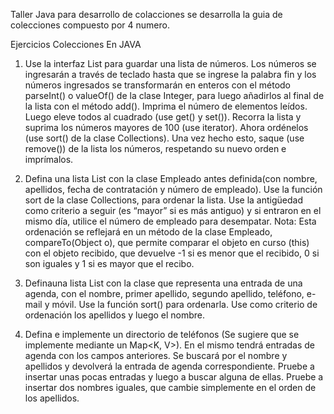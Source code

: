 Taller Java para desarrollo de colacciones se desarrolla la guia de colecciones compuesto por 4 numero.

Ejercicios Colecciones En JAVA

1. Use la interfaz List<E> para guardar una lista de números. Los números se ingresarán a través de teclado
hasta que se ingrese la palabra fin y los números ingresados se transformarán en enteros con el método parseInt()
o valueOf() de la clase Integer, para luego añadirlos al final de la lista con el método add().
Imprima el número de elementos leídos.
Luego eleve todos al cuadrado (use get() y set()).
Recorra la lista y suprima los números mayores de 100 (use iterator).
Ahora ordénelos (use sort() de la clase Collections).
Una vez hecho esto, saque (use remove()) de la lista los números, respetando su nuevo orden e imprímalos.

2. Defina una lista List<E> con la clase Empleado antes definida(con nombre, apellidos, fecha de contratación y número de empleado). 
Use la función sort de la clase Collections, para ordenar la lista. Use la antigüedad como 
criterio a seguir (es “mayor” si es más antiguo) y si entraron en el mismo día, utilice el número de empleado para desempatar.
Nota: Esta ordenación se reflejará en un método de la clase Empleado, compareTo(Object o), que permite comparar el objeto en curso (this) con el objeto recibido, que devuelve -1 si es menor que el recibido, 0 si son iguales y 1 si es mayor que el recibo.

3. Definauna lista List<E> con la clase que representa una entrada de una agenda, con el nombre, primer apellido, segundo 
apellido, teléfono, e-mail y móvil. Use la función sort() para ordenarla. Use como criterio de ordenación los apellidos y 
luego el nombre.

4. Defina e implemente un directorio de teléfonos (Se sugiere que se implemente mediante un Map<K, V>). En el mismo tendrá
entradas de agenda con los campos anteriores. Se buscará por el nombre y apellidos y devolverá la entrada de agenda 
correspondiente. Pruebe a insertar unas pocas entradas y luego a buscar alguna de ellas. Pruebe a insertar dos nombres 
iguales, que cambie simplemente en el orden de los apellidos.

